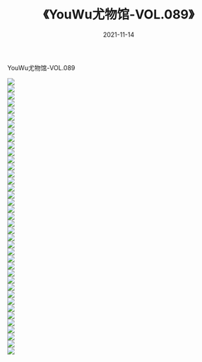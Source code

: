 ﻿---
layout: post
title:  《YouWu尤物馆-VOL.089》
date:   2021-11-14
img: http://img.660000.xyz/Sharelink/网络美图/2021/YouWu尤物馆-VOL.089/000.jpg
categories: [美女, 清纯, 唯美]
---

YouWu尤物馆-VOL.089

  ![](http://img.660000.xyz/Sharelink/网络美图/2021/YouWu尤物馆-VOL.089/001.jpg) <br> ![](http://img.660000.xyz/Sharelink/网络美图/2021/YouWu尤物馆-VOL.089/002.jpg) <br> ![](http://img.660000.xyz/Sharelink/网络美图/2021/YouWu尤物馆-VOL.089/003.jpg) <br> ![](http://img.660000.xyz/Sharelink/网络美图/2021/YouWu尤物馆-VOL.089/004.jpg) <br> ![](http://img.660000.xyz/Sharelink/网络美图/2021/YouWu尤物馆-VOL.089/005.jpg) <br> ![](http://img.660000.xyz/Sharelink/网络美图/2021/YouWu尤物馆-VOL.089/006.jpg) <br> ![](http://img.660000.xyz/Sharelink/网络美图/2021/YouWu尤物馆-VOL.089/007.jpg) <br> ![](http://img.660000.xyz/Sharelink/网络美图/2021/YouWu尤物馆-VOL.089/008.jpg) <br> ![](http://img.660000.xyz/Sharelink/网络美图/2021/YouWu尤物馆-VOL.089/009.jpg) <br> ![](http://img.660000.xyz/Sharelink/网络美图/2021/YouWu尤物馆-VOL.089/010.jpg) <br> ![](http://img.660000.xyz/Sharelink/网络美图/2021/YouWu尤物馆-VOL.089/011.jpg) <br> ![](http://img.660000.xyz/Sharelink/网络美图/2021/YouWu尤物馆-VOL.089/012.jpg) <br> ![](http://img.660000.xyz/Sharelink/网络美图/2021/YouWu尤物馆-VOL.089/013.jpg) <br> ![](http://img.660000.xyz/Sharelink/网络美图/2021/YouWu尤物馆-VOL.089/014.jpg) <br> ![](http://img.660000.xyz/Sharelink/网络美图/2021/YouWu尤物馆-VOL.089/015.jpg) <br> ![](http://img.660000.xyz/Sharelink/网络美图/2021/YouWu尤物馆-VOL.089/016.jpg) <br> ![](http://img.660000.xyz/Sharelink/网络美图/2021/YouWu尤物馆-VOL.089/017.jpg) <br> ![](http://img.660000.xyz/Sharelink/网络美图/2021/YouWu尤物馆-VOL.089/018.jpg) <br> ![](http://img.660000.xyz/Sharelink/网络美图/2021/YouWu尤物馆-VOL.089/019.jpg) <br> ![](http://img.660000.xyz/Sharelink/网络美图/2021/YouWu尤物馆-VOL.089/020.jpg) <br> ![](http://img.660000.xyz/Sharelink/网络美图/2021/YouWu尤物馆-VOL.089/021.jpg) <br> ![](http://img.660000.xyz/Sharelink/网络美图/2021/YouWu尤物馆-VOL.089/022.jpg) <br> ![](http://img.660000.xyz/Sharelink/网络美图/2021/YouWu尤物馆-VOL.089/023.jpg) <br> ![](http://img.660000.xyz/Sharelink/网络美图/2021/YouWu尤物馆-VOL.089/024.jpg) <br> ![](http://img.660000.xyz/Sharelink/网络美图/2021/YouWu尤物馆-VOL.089/025.jpg) <br> ![](http://img.660000.xyz/Sharelink/网络美图/2021/YouWu尤物馆-VOL.089/026.jpg) <br> ![](http://img.660000.xyz/Sharelink/网络美图/2021/YouWu尤物馆-VOL.089/027.jpg) <br> ![](http://img.660000.xyz/Sharelink/网络美图/2021/YouWu尤物馆-VOL.089/028.jpg) <br> ![](http://img.660000.xyz/Sharelink/网络美图/2021/YouWu尤物馆-VOL.089/029.jpg) <br> ![](http://img.660000.xyz/Sharelink/网络美图/2021/YouWu尤物馆-VOL.089/030.jpg) <br> ![](http://img.660000.xyz/Sharelink/网络美图/2021/YouWu尤物馆-VOL.089/031.jpg) <br> ![](http://img.660000.xyz/Sharelink/网络美图/2021/YouWu尤物馆-VOL.089/032.jpg) <br> ![](http://img.660000.xyz/Sharelink/网络美图/2021/YouWu尤物馆-VOL.089/033.jpg) <br> ![](http://img.660000.xyz/Sharelink/网络美图/2021/YouWu尤物馆-VOL.089/034.jpg) <br> ![](http://img.660000.xyz/Sharelink/网络美图/2021/YouWu尤物馆-VOL.089/035.jpg) <br> ![](http://img.660000.xyz/Sharelink/网络美图/2021/YouWu尤物馆-VOL.089/036.jpg) <br> ![](http://img.660000.xyz/Sharelink/网络美图/2021/YouWu尤物馆-VOL.089/037.jpg) <br> ![](http://img.660000.xyz/Sharelink/网络美图/2021/YouWu尤物馆-VOL.089/038.jpg) <br> ![](http://img.660000.xyz/Sharelink/网络美图/2021/YouWu尤物馆-VOL.089/039.jpg) <br>